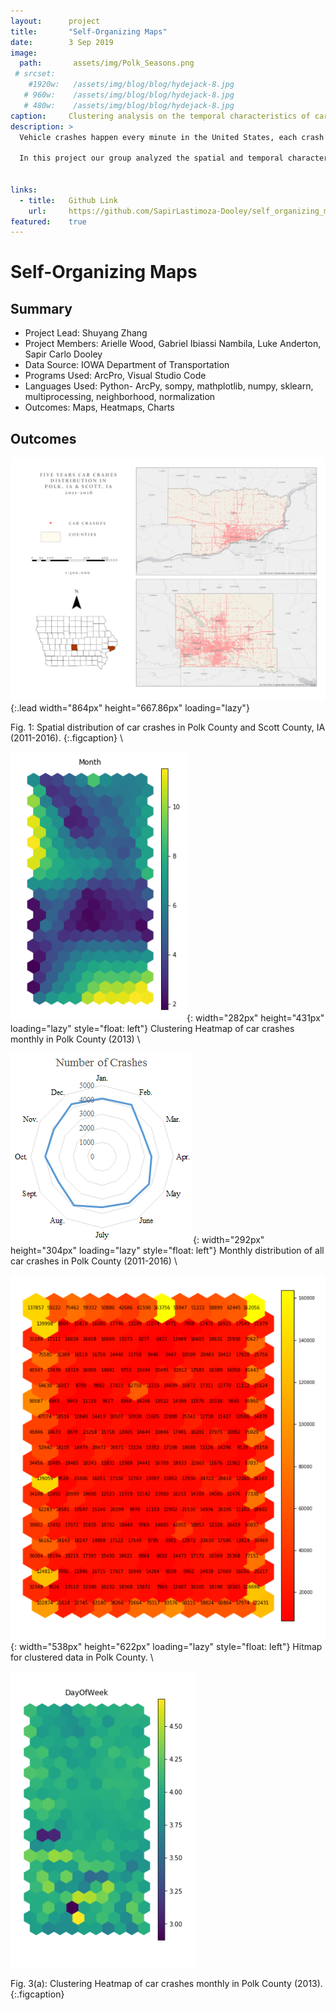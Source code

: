```yaml
---
layout:      project
title:       "Self-Organizing Maps"
date:        3 Sep 2019
image:
  path:       assets/img/Polk_Seasons.png
 # srcset:
    #1920w:   /assets/img/blog/blog/hydejack-8.jpg
   # 960w:    /assets/img/blog/blog/hydejack-8.jpg
   # 480w:    /assets/img/blog/blog/hydejack-8.jpg
caption:     Clustering analysis on the temporal characteristics of car crashes.
description: >
  Vehicle crashes happen every minute in the United States, each crash having its own time and specific attributes such as road conditions and weather. The goal of this project is to find meaningful spatial and temporal patterns from the large datasets provided by state DOT’s. Using a self-organizing map, data can be clustered into meaningful clusters based on time of year, month, or day in a way that is easy to read. This allows for a more in-depth analysis. Data can then be joined to point data in ArcMap to show how patterns relate spatially within certain attributes like road conditions, number of injuries or weather conditions. The significance of this is that it allows temporal data to be joined to spatial data. This allows for multifaceted in-depth analysis. 

  In this project our group analyzed the spatial and temporal characteristicts of vehichle cr
  

links:
  - title:   Github Link
    url:     https://github.com/SapirLastimoza-Dooley/self_organizing_maps
featured:    true
---
```

# Self-Organizing Maps

## Summary
* Project Lead: Shuyang Zhang
* Project Members: Arielle Wood, Gabriel Ibiassi Nambila, Luke Anderton, Sapir Carlo Dooley
* Data Source: IOWA Department of Transportation
* Programs Used: ArcPro, Visual Studio Code
* Languages Used: Python- ArcPy, sompy, mathplotlib, numpy, sklearn, multiprocessing, neighborhood, normalization
* Outcomes: Maps, Heatmaps, Charts

## Outcomes
![Crash Distribution](https://raw.githubusercontent.com/SapirLastimoza-Dooley/self_organizing_maps/main/figures/crash_distribution.png){:.lead width="864px" height="667.86px" loading="lazy"}  

Fig. 1: Spatial distribution of car crashes in Polk County and Scott County, IA (2011-2016).
{:.figcaption} \\

![Monthly Heatmap](https://raw.githubusercontent.com/SapirLastimoza-Dooley/self_organizing_maps/main/figures/year_heatmap.png){: width="282px" height="431px" loading="lazy" style="float: left"}
Clustering Heatmap of car crashes monthly in Polk County (2013) \\

![Monthly Distribution](https://raw.githubusercontent.com/SapirLastimoza-Dooley/self_organizing_maps/main/figures/monthly_distribution.png){: width="292px" height="304px" loading="lazy" style="float: left"}
Monthly distribution of all car crashes in Polk County (2011-2016) \\

![Cluster Hitmap](https://raw.githubusercontent.com/SapirLastimoza-Dooley/self_organizing_maps/main/figures/clustering_heatmap_1.png){: width="538px" height="622px" loading="lazy" style="float: left"}
Hitmap for clustered data in Polk County. \\

![Weekly Heatmap](https://raw.githubusercontent.com/SapirLastimoza-Dooley/self_organizing_maps/main/figures/week_heatmap.png)

Fig. 3(a): Clustering Heatmap of car crashes monthly in Polk County (2013).
{:.figcaption}
